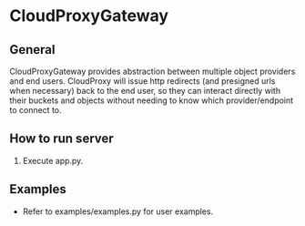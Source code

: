 
# CloudProxyGateway #  
  
## General ##  
CloudProxyGateway provides abstraction between multiple object providers and end users. CloudProxy will issue http redirects (and presigned urls when necessary) back to the end user, so they can interact directly with their buckets and objects without needing to know which provider/endpoint to connect to.  
  
## How to run server ##  
1. Execute app.py.  
  
## Examples ##  
* Refer to examples/examples.py for user examples.
